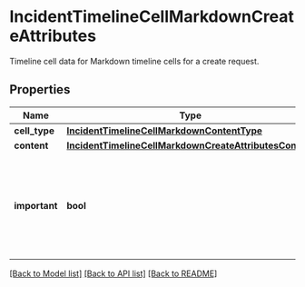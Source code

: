# IncidentTimelineCellMarkdownCreateAttributes

Timeline cell data for Markdown timeline cells for a create request.
## Properties
Name | Type | Description | Notes
------------ | ------------- | ------------- | -------------
**cell_type** | [**IncidentTimelineCellMarkdownContentType**](IncidentTimelineCellMarkdownContentType.md) |  | 
**content** | [**IncidentTimelineCellMarkdownCreateAttributesContent**](IncidentTimelineCellMarkdownCreateAttributesContent.md) |  | 
**important** | **bool** | A flag indicating whether the timeline cell is important and should be highlighted. | [optional]  if omitted the server will use the default value of False

[[Back to Model list]](README.md#documentation-for-models) [[Back to API list]](README.md#documentation-for-api-endpoints) [[Back to README]](README.md)


